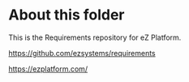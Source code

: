 # About this folder

This is the Requirements repository for eZ Platform.

https://github.com/ezsystems/requirements

https://ezplatform.com/
